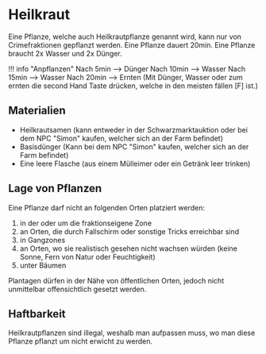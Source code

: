 # Heilkraut
 Eine Pflanze, welche auch Heilkrautpflanze genannt wird, kann nur von Crimefraktionen gepflanzt werden. Eine Pflanze dauert 20min. Eine Pflanze braucht 2x Wasser und 2x Dünger.
 
!!! info "Anpflanzen"
    Nach 5min  --> Dünger
    Nach 10min --> Wasser 
    Nach 15min --> Wasser 
    Nach 20min --> Ernten 
    (Mit Dünger, Wasser oder zum ernten die second Hand Taste drücken, welche in den meisten fällen [F] ist.)

## Materialien
- Heilkrautsamen (kann entweder in der Schwarzmarktauktion oder bei dem NPC "Simon" kaufen, welcher sich an der Farm befindet)
- Basisdünger (Kann bei dem NPC "Simon" kaufen, welcher sich an der Farm befindet)
- Eine leere Flasche (aus einem Mülleimer oder ein Getränk leer trinken)
 
## Lage von Pflanzen
Eine Pflanze darf nicht an folgenden Orten platziert werden:

1. in der oder um die fraktionseigene Zone
2. an Orten, die durch Fallschirm oder sonstige Tricks erreichbar sind
3. in Gangzones
4. an Orten, wo sie realistisch gesehen nicht wachsen würden (keine Sonne, Fern von Natur oder Feuchtigkeit)
5. unter Bäumen

Plantagen dürfen in der Nähe von öffentlichen Orten, jedoch nicht unmittelbar offensichtlich gesetzt werden.

## Haftbarkeit
Heilkrautpflanzen sind illegal, weshalb man aufpassen muss, wo man diese Pflanze pflanzt um nicht erwicht zu werden.
